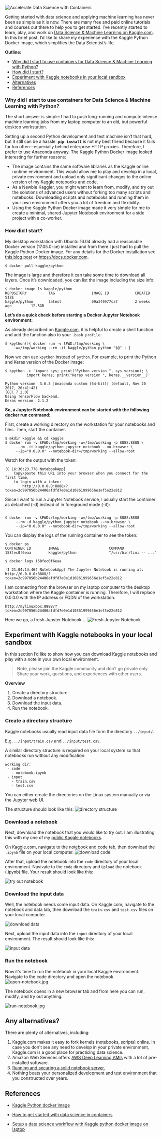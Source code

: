 ![Accelerate Data Science with Containers](/images/header1.jpg)

Getting started with data science and applying machine learning has never been as simple as it is now. There are many free and paid online tutorials and courses out there to help you to get started. I’ve recently started to learn, play, and work on [Data Science & Machine Learning on Kaggle.com](https://www.kaggle.com/). In this brief post, I’d like to share my experience with the Kaggle Python Docker image, which simplifies the Data Scientist’s life.

**Outline:**
* [Why did I start to use containers for Data Science & Machine Learning with Python?](#why-did-i-start-to-use-containers-for-data-science--machine-learning-with-python)
* [How did I start?](#how-did-i-start)
* [Experiment with Kaggle notebooks in your local sandbox](#experiment-with-kaggle-notebooks-in-your-local-sandbox)
* [Alternatives](#any-alternatives)
* [References](#references)

### Why did I start to use containers for Data Science & Machine Learning with Python?

The short answer is simple: I had to push long-running and compute intense machine learning jobs from my laptop computer to an old, but powerful desktop workstation. 

Setting up a second Python development and test machine isn’t that hard, but it still can be a hassle. **`pip install`** is not my best friend because it fails far too often—especially behind enterprise HTTP proxies. Therefore, I prefer to use Anaconda anyway. The Kaggle Python Docker image looked interesting for further reasons:

* The image contains the same software libraries as the Kaggle online runtime environment. This would allow me to play and develop in a local, private environment and upload only significant changes to the online version of my Kaggle notebooks and code.
* As a Newbie Kaggler, you might want to learn from, modify, and try out the solutions of advanced users without forking too many scripts and notebooks. Downloading scripts and notebooks and running them in your own environment offers you a lot of freedom and flexibility.
* Using the Kaggle Python Docker image made it very simple for me to create a minimal, shared Jupyter Notebook environment for a side project with a co-worker.

### How did I start?
My desktop workstation with Ubuntu 16.04 already had a reasonable Docker version (17.05.0-ce) installed and from there I just had to pull the Kaggle Python Docker image. For any details for the Docker installation see [this blog post](http://blog.kaggle.com/2016/02/05/how-to-get-started-with-data-science-in-containers/) or https://docs.docker.com.

```
$ docker pull kaggle/python  
```

The image is large and therefore it can take some time to download all layers. Once it’s downloaded, you can list the image including the size info: 
```
$ docker image ls kaggle/python
REPOSITORY          TAG                 IMAGE ID            CREATED             SIZE
kaggle/python       latest              09a349977ca7        2 weeks ago         12.5GB
```

**Let’s do a quick check before starting a Docker Jupyter Notebook environment:**

As already described on [Kaggle.com](http://blog.kaggle.com/2016/02/05/how-to-get-started-with-data-science-in-containers/), it is helpful to create a shell function and add the function also to your `.bash_profile`:
```
$ kpython(){ docker run -v $PWD:/tmp/working \
    -w=/tmp/working --rm -it kaggle/python python "$@" ; }
``` 
Now we can use `kpython` instead of `python`. For example, to print the Python and Keras version of the Docker image:
```
$ kpython -c 'import sys; print("Python version ", sys.version); \
          import keras; print("Keras version ", keras.__version__)'

Python version  3.6.3 |Anaconda custom (64-bit)| (default, Nov 20 2017, 20:41:42)
[GCC 7.2.0]
Using TensorFlow backend.
Keras version  2.1.2
```

**So, a Jupyter Notebook environment can be started with the following docker run command:**

First, create a working directory on the workstation for your notebooks and files. Then, start the container.
```
$ mkdir kaggle && cd kaggle
$ docker run -v $PWD:/tmp/working -w=/tmp/working -p 8888:8888 \
     --rm -it kaggle/python jupyter notebook --no-browser \
     --ip="0.0.0.0" --notebook-dir=/tmp/working --allow-root
```
Watch for the output with the token:
```
[C 16:36:23.778 NotebookApp]
    Copy/paste this URL into your browser when you connect for the first time, 
    to login with a token:
        http://0.0.0.0:8888/?token=2c997056b24406afdfd7e0e1d10861999656e1ef5e22e812
```

Since I want to run a Jupyter Notebook service, I usually start the container as detached (-d) instead of in foreground mode (-it):
```

$ docker run -v $PWD:/tmp/working -w=/tmp/working -p 8888:8888 
     --rm -d kaggle/python jupyter notebook --no-browser \
     --ip="0.0.0.0" --notebook-dir=/tmp/working --allow-root
```

You can display the logs of the running container to see the token:
```
$ docker ps
CONTAINER ID        IMAGE                       COMMAND                   
158fec0f6eaa        kaggle/python               "/usr/bin/tini -- ..."   

$ docker logs 158fec0f6eaa

[I 21:04:14.464 NotebookApp] The Jupyter Notebook is running at: http://0.0.0.0:8888/?token=2c997056b24406afdfd7e0e1d10861999656e1ef5e22e812
```
I am connecting from the browser on my laptop computer to the desktop workstation where the Kaggle container is running. Therefore, I will replace 0.0.0.0 with the IP address or FQDN of the workstation.
```
http://mylinuxbox:8888/?token=2c997056b24406afdfd7e0e1d10861999656e1ef5e22e812
```

Here we go, a fresh Jupyter Notebook ...
![Fresh Jupyter Notebook](/images/empty-notebook.jpg)


## Experiment with Kaggle notebooks in your local sandbox

In this section I’d like to show how you can download Kaggle notebooks and play with a note in your own local environment. 

> Note, please join the Kaggle community and don’t go private only. 
> Share your work, questions, and experiences with other users.

**Overview**
1. Create a directory structure.
1. Download a notebook.
1. Download the input data.
1. Run the notebook.


### Create a directory structure

Kaggle notebooks usually read input data file form the directory `../input/`. 

E.g. `../input/train.csv` and `../input/test.csv`.

A similar directory structure is required on your local system so that notebooks run without any modification:

```
working dir:
 - code
   - notebook.ipynb
 - input
   - train.csv
   - test.csv
```

You can either create the directories on the Linux system manually or via the Jupyter web UI. 

The structure should look like this:
![directory structure](/images/dirs-notebook.jpg)


### Download a notebook
Next, download the notebook that you would like to try out. I am illustrating this with my one of my [public Kaggle notebooks](https://www.kaggle.com/stefanbergstein).

On Kaggle.com, navigate to the [notebook and code tab](https://www.kaggle.com/stefanbergstein/keras-deep-learning-on-titanic-data), then download the `.ipynb` file on your local computer.
![download code](/images/download-code-notebook.jpg)

After that, upload the notebook into the `code` directory of your local environment. Navivate to the `code` directory and `Upload` the notebook (.ipynb) file. Your result should look like this:

![try out notebook](/images/try-out-notebook.jpg)


### Download the input data

Well, the notebook needs some input data. On Kaggle.com, navigate to the notebook and data tab, then download the `train.csv` and `test.csv` files on your local computer.

![download data](/images/download-data-notebook.jpg)

Next, upload the input data into the `input` directory of your local environment. The result should look like this:

![input data](/images/input-data.jpg)

### Run the notebook
Now it's time to run the notebook in your local Kaggle environment. Navigate to the code directory and open the notebook.
![open-notebook.jpg](/images/open-notebook.jpg)

The notebook opens in a new browser tab and from here you can run, modify, and try out anything.

![run-notebook.jpg](/images/run-notebook.jpg)

## Any alternatives? 

There are plenty of alternatives, including:

1. Kaggle.com makes it easy to fork kernels (notebooks, scripts) online. In case you don't see any need to develop in your private environment,  Kaggle.com is a good place for practicing data science.
1. Amazon Web Services offers [AWS Deep Learning AMIs](https://aws.amazon.com/de/machine-learning/amis/) with a lot of pre-installed software.
1. [Running and securing a solid notebook server.](http://jupyter-notebook.readthedocs.io/en/stable/public_server.html#) 
1. Nothing beats your personalized development and test environment that you constructed over years.

## References
* [Kaggle Python docker image](https://github.com/Kaggle/docker-python)

* [How to get started with data science in containers](http://blog.kaggle.com/2016/02/05/how-to-get-started-with-data-science-in-containers/)

* [Setup a data science workflow with Kaggle python docker image on laptop](http://mathalope.co.uk/2017/08/02/how-to-setup-a-data-science-workflow-with-kaggle-python-docker-image-on-laptop/)
